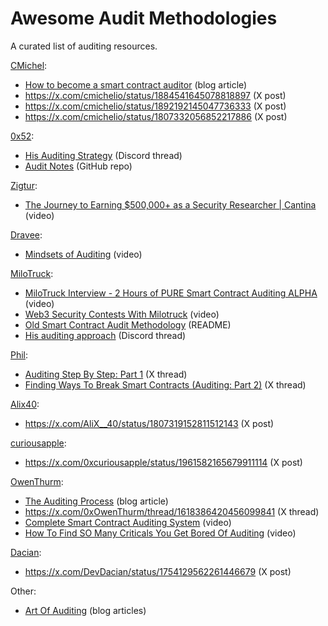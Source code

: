 # Awesome Audit Methodologies
A curated list of auditing resources.

[CMichel](https://x.com/cmichelio):
- [How to become a smart contract auditor](https://cmichel.io/how-to-become-a-smart-contract-auditor/) (blog article)
- https://x.com/cmichelio/status/1884541645078818897 (X post)
- https://x.com/cmichelio/status/1892192145047736333 (X post)
- https://x.com/cmichelio/status/1807332056852217886 (X post)

[0x52](https://x.com/IAm0x52):
- [His Auditing Strategy](https://discord.com/channels/892958705933512744/1110934932240465990/1111092389466087455) (Discord thread)
- [Audit Notes](https://github.com/IAm0x52/AuditNoteSharing) (GitHub repo)

[Zigtur](https://x.com/zigtur):
- [The Journey to Earning $500,000+ as a Security Researcher | Cantina](https://www.youtube.com/watch?v=_5Fya4Lu7-Q) (video)

[Dravee](https://x.com/bowtieddravee):
- [Mindsets of Auditing](https://justdravee.github.io/posts/video-mindsets-of-auditing/) (video)

[MiloTruck](https://x.com/MiloTruck):
- [MiloTruck Interview - 2 Hours of PURE Smart Contract Auditing ALPHA](https://www.youtube.com/watch?v=g5Obbl0cAwk) (video)
- [Web3 Security Contests With Milotruck](https://www.youtube.com/watch?v=DySpPB3079k) (video)
- [Old Smart Contract Audit Methodology](https://github.com/MiloTruck/smart-contract/blob/main/notes/audit-methodology.md) (README)
- [His auditing approach](https://discord.com/channels/892958705933512744/1155883471655403651/1155898999757344948) (Discord thread)

[Phil](https://x.com/philbugcatcher):
- [Auditing Step By Step: Part 1](https://x.com/philbugcatcher/status/1966635679368003633) (X thread)
- [Finding Ways To Break Smart Contracts (Auditing: Part 2)](https://x.com/philbugcatcher/status/1968901624169984006) (X thread)

[Alix40](https://x.com/AliX__40):
- https://x.com/AliX__40/status/1807319152811512143 (X post)

[curiousapple](https://x.com/0xcuriousapple):
- https://x.com/0xcuriousapple/status/1961582165679911114 (X post)

[OwenThurm](https://x.com/0xOwenThurm):
- [The Auditing Process](https://lab.guardianaudits.com/the-auditors-handbook/the-auditing-process) (blog article)
- https://x.com/0xOwenThurm/thread/1618386420456099841 (X thread)
- [Complete Smart Contract Auditing System](https://youtu.be/5g-Hzw5ind8) (video)
- [How To Find SO Many Criticals You Get Bored Of Auditing](https://youtu.be/oIoozgIl4pw) (video)

[Dacian](https://x.com/DevDacian):
- https://x.com/DevDacian/status/1754129562261446679 (X post)

Other:
- [Art Of Auditing](https://web3-sec.gitbook.io/art-of-auditing/) (blog articles)
